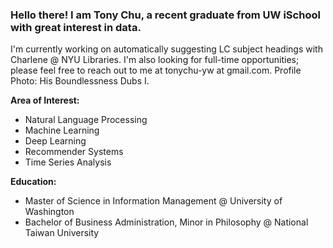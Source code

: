 ### Hello there! I am Tony Chu, a recent graduate from UW iSchool with great interest in data.

I'm currently working on automatically suggesting LC subject headings with Charlene @ NYU Libraries. I'm also looking for full-time opportunities; please feel free to reach out to me at tonychu-yw at gmail.com. Profile Photo: His Boundlessness Dubs I.

**Area of Interest:**
- Natural Language Processing
- Machine Learning 
- Deep Learning
- Recommender Systems 
- Time Series Analysis

**Education:**
- Master of Science in Information Management @ University of Washington
- Bachelor of Business Administration, Minor in Philosophy @ National Taiwan University 
